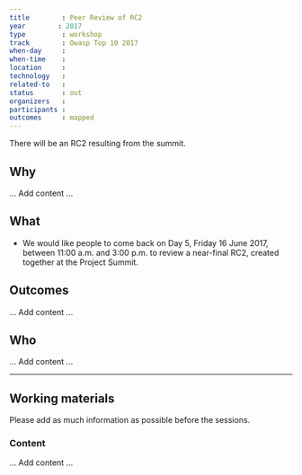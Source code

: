 ```yaml
---
title        : Peer Review of RC2
year		: 2017
type         : workshop
track        : Owasp Top 10 2017
when-day     :
when-time    :
location     :
technology   :
related-to   :
status       : out
organizers   :
participants :
outcomes     : mapped
---
```


There will be an RC2 resulting from the summit.

## Why

... Add content ...

## What

 - We would like people to come back on Day 5, Friday 16 June 2017, between 11:00 a.m. and 3:00 p.m. to review a near-final RC2, created together at the Project Summit.

## Outcomes

... Add content ...


## Who

... Add content ...

---

## Working materials

Please add as much information as possible before the sessions.

### Content

... Add content ...
